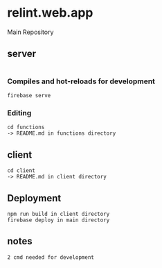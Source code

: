 # relint.web.app
Main Repository

## server
```
```
### Compiles and hot-reloads for development
```
firebase serve
```
### Editing
```
cd functions
-> README.md in functions directory
```

## client
```
cd client
-> README.md in client directory
```

## Deployment
```
npm run build in client directory
firebase deploy in main directory
```

## notes
```
2 cmd needed for development
```
